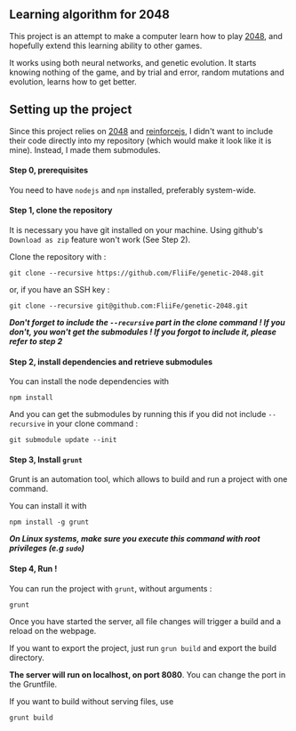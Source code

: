 ## Learning algorithm for 2048

This project is an attempt to make a computer learn how to play [2048](https://github.com/gabrielecirulli/2048), and hopefully extend this learning ability to other games.

It works using both neural networks, and genetic evolution. It starts knowing nothing of the game, and by trial and error, random mutations and evolution, learns how to get better.

## Setting up the project

Since this project relies on [2048](https://github.com/gabrielecirulli/2048) and [reinforcejs](https://github.com/karpathy/reinforcejs), I didn't want to include their code directly into my repository (which would make it look like it is mine). Instead, I made them submodules.

#### Step 0, prerequisites

You need to have `nodejs` and `npm` installed, preferably system-wide.

#### Step 1, clone the repository

It is necessary you have git installed on your machine. Using github's `Download as zip` feature won't work (See Step 2).

Clone the repository with :
```
git clone --recursive https://github.com/FliiFe/genetic-2048.git
```
or, if you have an SSH key :
```
git clone --recursive git@github.com:FliiFe/genetic-2048.git
```

***Don't forget to include the `--recursive` part in the clone command ! If you don't, you won't get the submodules ! If you forgot to include it, please refer to step 2***

#### Step 2, install dependencies and retrieve submodules

You can install the node dependencies with
```
npm install
```

And you can get the submodules by running this if you did not include `--recursive` in your clone command :
```
git submodule update --init
```

#### Step 3, Install `grunt`

Grunt is an automation tool, which allows to build and run a project with one command.

You can install it with
```
npm install -g grunt
```

***On Linux systems, make sure you execute this command with root privileges (e.g `sudo`)***


#### Step 4, Run !

You can run the project with `grunt`, without arguments :
```
grunt
```

Once you have started the server, all file changes will trigger a build and a reload on the webpage.

If you want to export the project, just run `grun build` and export the build directory.

**The server will run on localhost, on port 8080**. You can change the port in the Gruntfile.

If you want to build without serving files, use
```
grunt build
```


